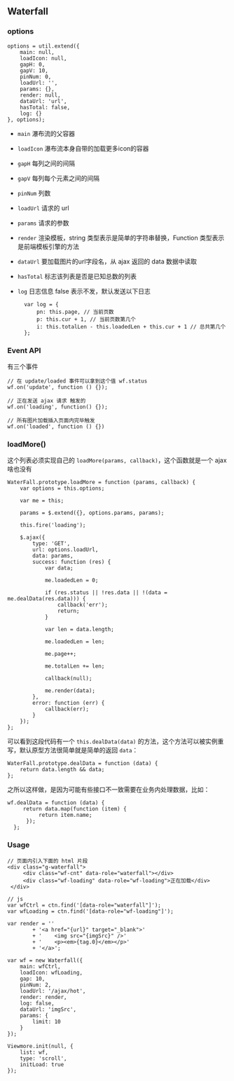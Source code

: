 ## Waterfall

### options

    options = util.extend({
        main: null,
        loadIcon: null,
        gapH: 0,
        gapV: 10,
        pinNum: 0,
        loadUrl: '',
        params: {},
        render: null,
        dataUrl: 'url',
        hasTotal: false,
        log: {}
    }, options);

- `main`  瀑布流的父容器

- `loadIcon`  瀑布流本身自带的加载更多icon的容器

- `gapH` 每列之间的间隔

- `gapV` 每列每个元素之间的间隔

- `pinNum` 列数

- `loadUrl` 请求的 url

- `params` 请求的参数

- `render` 渲染模板，string 类型表示是简单的字符串替换，Function 类型表示是前端模板引擎的方法

- `dataUrl` 要加载图片的url字段名，从 ajax 返回的 data 数据中读取

- `hasTotal` 标志该列表是否是已知总数的列表

- `log` 日志信息 false 表示不发，默认发送以下日志

        var log = {
            pn: this.page, // 当前页数
            p: this.cur + 1, // 当前页数第几个
            i: this.totalLen - this.loadedLen + this.cur + 1 // 总共第几个
        };


### Event API

有三个事件

    // 在 update/loaded 事件可以拿到这个值 wf.status
    wf.on('update', function () {});

    // 正在发送 ajax 请求 触发的
    wf.on('loading', function() {});

    // 所有图片加载插入页面内完毕触发
    wf.on('loaded', function () {})

### loadMore()

这个列表必须实现自己的 `loadMore(params, callback)`，这个函数就是一个 ajax 啥也没有

    WaterFall.prototype.loadMore = function (params, callback) {
        var options = this.options;

        var me = this;

        params = $.extend({}, options.params, params);

        this.fire('loading');

        $.ajax({
            type: 'GET',
            url: options.loadUrl,
            data: params,
            success: function (res) {
                var data;

                me.loadedLen = 0;

                if (res.status || !res.data || !(data = me.dealData(res.data))) {
                    callback('err');
                    return;
                }

                var len = data.length;

                me.loadedLen = len;

                me.page++;

                me.totalLen += len;

                callback(null);

                me.render(data);
            },
            error: function (err) {
                callback(err);
            }
        });
    };

可以看到这段代码有一个 `this.dealData(data)` 的方法，这个方法可以被实例重写，默认原型方法很简单就是简单的返回 `data`：

    WaterFall.prototype.dealData = function (data) {
        return data.length && data;
    };

之所以这样做，是因为可能有些接口不一致需要在业务内处理数据，比如：

    wf.dealData = function (data) {
         return data.map(function (item) {
              return item.name;
          });
      };

### Usage

    // 页面内引入下面的 html 片段
    <div class="g-waterfall">
         <div class="wf-cnt" data-role="waterfall"></div>
         <div class="wf-loading" data-role="wf-loading">正在加载</div>
     </div>

    // js
    var wfCtrl = ctn.find('[data-role="waterfall"]');
    var wfLoading = ctn.find('[data-role="wf-loading"]');

    var render = ''
            + '<a href="{url}" target="_blank">'
            + '    <img src="{imgSrc}" />'
            + '    <p><em>{tag.0}</em></p>'
            + '</a>';

    var wf = new Waterfall({
        main: wfCtrl,
        loadIcon: wfLoading,
        gap: 10,
        pinNum: 2,
        loadUrl: '/ajax/hot',
        render: render,
        log: false,
        dataUrl: 'imgSrc',
        params: {
            limit: 10
        }
    });

    Viewmore.init(null, {
        list: wf,
        type: 'scroll',
        initLoad: true
    });
